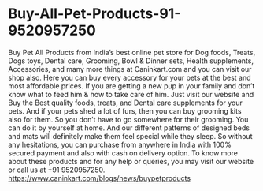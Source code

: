 # Buy-All-Pet-Products-91-9520957250
Buy Pet All Products from India’s best online pet store for Dog foods, Treats, Dogs toys, Dental care, Grooming, Bowl &amp; Dinner sets, Health supplements, Accessories, and many more things at Caninkart.com and you can visit our shop also.  Here you can buy every accessory for your pets at the best and most affordable prices. If you are getting a new pup in your family and don’t know what to feed him &amp; how to take care of him. Just visit our website and Buy the Best quality foods, treats, and Dental care supplements for your pets. And if your pets shed a lot of furs, then you can buy grooming kits also for them. So you don’t have to go somewhere for their grooming. You can do it by yourself at home. And our different patterns of designed beds and mats will definitely make them feel special while they sleep. So without any hesitations, you can purchase from anywhere in India with 100% secured payment and also with cash on delivery option. To know more about these products and for any help or queries, you may visit our website or call us at +91 9520957250. https://www.caninkart.com/blogs/news/buypetproducts
